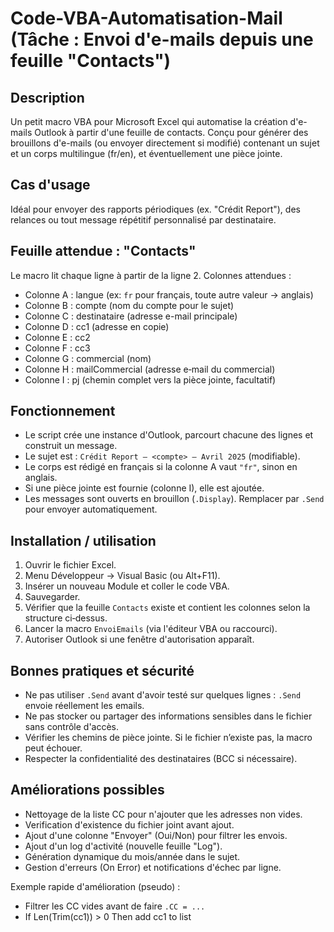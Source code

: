 # Code-VBA-Automatisation-Mail (Tâche : Envoi d'e-mails depuis une feuille "Contacts")

Description
-----------
Un petit macro VBA pour Microsoft Excel qui automatise la création d'e-mails Outlook à partir d'une feuille de contacts. Conçu pour générer des brouillons d'e-mails (ou envoyer directement si modifié) contenant un sujet et un corps multilingue (fr/en), et éventuellement une pièce jointe.

Cas d'usage
----------
Idéal pour envoyer des rapports périodiques (ex. "Crédit Report"), des relances ou tout message répétitif personnalisé par destinataire.

Feuille attendue : "Contacts"
-----------------------------
Le macro lit chaque ligne à partir de la ligne 2. Colonnes attendues :
- Colonne A : langue (ex: `fr` pour français, toute autre valeur -> anglais)
- Colonne B : compte (nom du compte pour le sujet)
- Colonne C : destinataire (adresse e-mail principale)
- Colonne D : cc1 (adresse en copie)
- Colonne E : cc2
- Colonne F : cc3
- Colonne G : commercial (nom)
- Colonne H : mailCommercial (adresse e‑mail du commercial)
- Colonne I : pj (chemin complet vers la pièce jointe, facultatif)

Fonctionnement
-------------
- Le script crée une instance d'Outlook, parcourt chacune des lignes et construit un message.
- Le sujet est : `Crédit Report – <compte> – Avril 2025` (modifiable).
- Le corps est rédigé en français si la colonne A vaut `"fr"`, sinon en anglais.
- Si une pièce jointe est fournie (colonne I), elle est ajoutée.
- Les messages sont ouverts en brouillon (`.Display`). Remplacer par `.Send` pour envoyer automatiquement.

Installation / utilisation
-------------------------
1. Ouvrir le fichier Excel.
2. Menu Développeur → Visual Basic (ou Alt+F11).
3. Insérer un nouveau Module et coller le code VBA.
4. Sauvegarder.
5. Vérifier que la feuille `Contacts` existe et contient les colonnes selon la structure ci‑dessus.
6. Lancer la macro `EnvoiEmails` (via l'éditeur VBA ou raccourci).
7. Autoriser Outlook si une fenêtre d'autorisation apparaît.

Bonnes pratiques et sécurité
----------------------------
- Ne pas utiliser `.Send` avant d'avoir testé sur quelques lignes : `.Send` envoie réellement les emails.
- Ne pas stocker ou partager des informations sensibles dans le fichier sans contrôle d'accès.
- Vérifier les chemins de pièce jointe. Si le fichier n’existe pas, la macro peut échouer.
- Respecter la confidentialité des destinataires (BCC si nécessaire).

Améliorations possibles
-----------------------
- Nettoyage de la liste CC pour n'ajouter que les adresses non vides.
- Verification d'existence du fichier joint avant ajout.
- Ajout d'une colonne "Envoyer" (Oui/Non) pour filtrer les envois.
- Ajout d'un log d'activité (nouvelle feuille "Log").
- Génération dynamique du mois/année dans le sujet.
- Gestion d'erreurs (On Error) et notifications d'échec par ligne.

Exemple rapide d'amélioration (pseudo) :
- Filtrer les CC vides avant de faire `.CC = ...`
- If Len(Trim(cc1)) > 0 Then add cc1 to list
